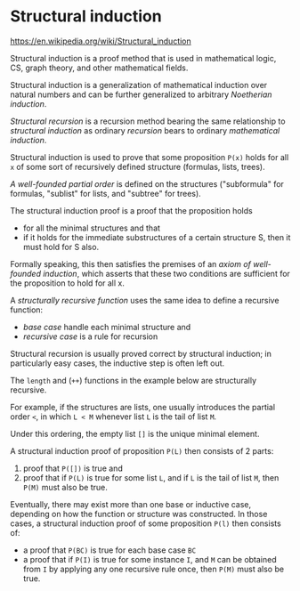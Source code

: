 # Structural induction

https://en.wikipedia.org/wiki/Structural_induction

Structural induction is a proof method that is used in mathematical logic, CS, graph theory, and other mathematical fields.

Structural induction is a generalization of mathematical induction over natural numbers and can be further generalized to arbitrary *Noetherian induction*.

*Structural recursion* is a recursion method bearing the same relationship to *structural induction* as ordinary *recursion* bears to ordinary *mathematical induction*.

Structural induction is used to prove that some proposition `P(x)` holds for all `x` of some sort of recursively defined structure (formulas, lists, trees).

*A well-founded partial order* is defined on the structures ("subformula" for formulas, "sublist" for lists, and "subtree" for trees).

The structural induction proof is a proof that the proposition holds
- for all the minimal structures and that
- if it holds for the immediate substructures of a certain structure S, then it must hold for S also.

Formally speaking, this then satisfies the premises of an *axiom of well-founded induction*, which asserts that these two conditions are sufficient for the proposition to hold for all x.

A *structurally recursive function* uses the same idea to define a recursive function:
- *base case* handle each minimal structure and
- *recursive case* is a rule for recursion

Structural recursion is usually proved correct by structural induction; in particularly easy cases, the inductive step is often left out.

The `length` and (`++`) functions in the example below are structurally recursive.

For example, if the structures are lists, one usually introduces the partial order `<`, in which `L < M` whenever list `L` is the tail of list `M`.

Under this ordering, the empty list `[]` is the unique minimal element.

A structural induction proof of proposition `P(L)` then consists of 2 parts:
1. proof that `P([])` is true and
2. proof that if `P(L)` is true for some list `L`, and if `L` is the tail of list `M`, then `P(M)` must also be true.


Eventually, there may exist more than one base or inductive case, depending on how the function or structure was constructed. In those cases, a structural induction proof of some proposition `P(l)` then consists of:
* a proof that `P(BC)` is true for each base case `BC`
* a proof that if `P(I)` is true for some instance `I`, and `M` can be obtained from `I` by applying any one recursive rule once, then `P(M)` must also be true.
